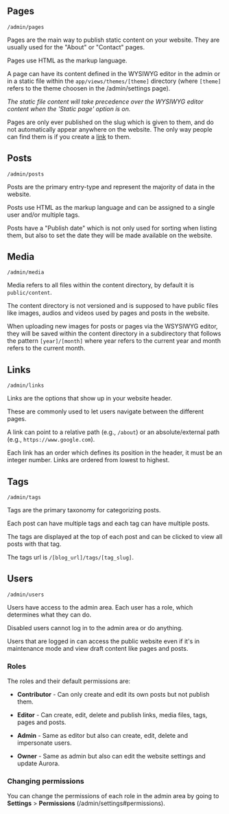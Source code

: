 ## Pages

`/admin/pages`

Pages are the main way to publish static content on your website. They are usually used for the "About" or "Contact" pages.

Pages use HTML as the markup language.

A page can have its content defined in the WYSIWYG editor in the admin or in a static file within the `app/views/themes/[theme]` directory (where `[theme]` refers to the theme choosen in the /admin/settings page).

_The static file content will take precedence over the WYSIWYG editor content when the 'Static page' option is on._

Pages are only ever published on the slug which is given to them, and do not automatically appear anywhere on the website. The only way people can find them is if you create a [link](#links) to them.

## Posts

`/admin/posts`

Posts are the primary entry-type and represent the majority of data in the website.

Posts use HTML as the markup language and can be assigned to a single user and/or multiple tags.

Posts have a "Publish date" which is not only used for sorting when listing them, but also to set the date they will be made available on the website.

## Media

`/admin/media`

Media refers to all files within the content directory, by default it is `public/content`.

The content directory is not versioned and is supposed to have public files like images, audios and videos used by pages and posts in the website.

When uploading new images for posts or pages via the WSYSIWYG editor, they will be saved within the content directory in a subdirectory that follows the pattern `[year]/[month]` where year refers to the current year and month refers to the current month.

## Links

`/admin/links`

Links are the options that show up in your website header.

These are commonly used to let users navigate between the different pages.

A link can point to a relative path (e.g., `/about`) or an absolute/external path (e.g., `https://www.google.com`).

Each link has an order which defines its position in the header, it must be an integer number. Links are ordered from lowest to highest.

## Tags

`/admin/tags`

Tags are the primary taxonomy for categorizing posts.

Each post can have multiple tags and each tag can have multiple posts.

The tags are displayed at the top of each post and can be clicked to view all posts with that tag.

The tags url is `/[blog_url]/tags/[tag_slug]`.

## Users

`/admin/users`

Users have access to the admin area. Each user has a role, which determines what they can do.

Disabled users cannot log in to the admin area or do anything.

Users that are logged in can access the public website even if it's in maintenance mode and view draft content like pages and posts.

### Roles

The roles and their default permissions are:

- **Contributor** - Can only create and edit its own posts but not publish them.

- **Editor** - Can create, edit, delete and publish links, media files, tags, pages and posts.

- **Admin** - Same as editor but also can create, edit, delete and impersonate users.

- **Owner** - Same as admin but also can edit the website settings and update Aurora.

### Changing permissions

You can change the permissions of each role in the admin area by going to **Settings** > **Permissions** (/admin/settings#permissions).

